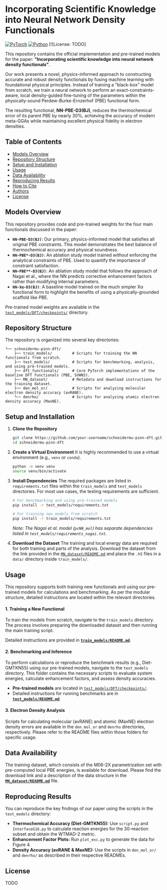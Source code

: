 # Incorporating Scientific Knowledge into Neural Network Density Functionals

[![PyTorch](https://img.shields.io/badge/PyTorch-%23EE4C2C.svg?style=for-the-badge&logo=pytorch&logoColor=white)](https://pytorch.org/)
[![Python](https://img.shields.io/badge/Python-3.9%2B-blue?style=for-the-badge&logo=python)](https://www.python.org/)
[![License: TODO]

This repository contains the official implementation and pre-trained models for the paper: **"Incorporating scientific knowledge into neural network density functionals"**.

Our work presents a novel, physics-informed approach to constructing accurate and robust density functionals by fusing machine learning with foundational physical principles. Instead of training a "black-box" model from scratch, we train a neural network to perform an exact-constraints-aware, local density-guided fine-tuning of the parameters within the physically-sound Perdew-Burke-Ernzerhof (PBE) functional form.

The resulting functional, **NN-PBE-D3(BJ)**, reduces the thermochemical error of its parent PBE by nearly 30%, achieving the accuracy of modern meta-GGAs while maintaining excellent physical fidelity in electron densities.

## Table of Contents
- [Models Overview](#models-overview)
- [Repository Structure](#repository-structure)
- [Setup and Installation](#setup-and-installation)
- [Usage](#usage)
- [Data Availability](#data-availability)
- [Reproducing Results](#reproducing-results)
- [How to Cite](#how-to-cite)
- [Authors](#authors)
- [License](#license)

## Models Overview

This repository provides code and pre-trained weights for the four main functionals discussed in the paper:

- **`NN-PBE-D3(BJ)`**: Our primary, physics-informed model that satisfies all original PBE constraints. This model demonstrates the best balance of thermochemical accuracy and physical soundness.
- **`NN-PBE*-D3(BJ)`**: An ablation study model trained *without* enforcing the analytical constraints of PBE. Used to quantify the importance of constraint satisfaction.
- **`NN-PBE**-D3(BJ)`**: An ablation study model that follows the approach of Nagai et al., where the NN predicts corrective enhancement factors rather than modifying internal parameters.
- **`NN-Xα-D3(BJ)`**: A baseline model trained on the much simpler Xα functional form to highlight the benefits of using a physically-grounded scaffold like PBE.

Pre-trained model weights are available in the [`test_models/DFT/checkpoints/`](test_models/DFT/checkpoints/) directory.

## Repository Structure

The repository is organized into several key directories:

```
└── schneidermu-pinn-dft/
    ├── train_models/         # Scripts for training the NN functionals from scratch.
    ├── test_models/          # Scripts for benchmarking, analysis, and using pre-trained models.
    ├── dft_functionals/      # Core PyTorch implementations of the baseline DFT functionals (PBE, SVWN3).
    ├── MN_dataset/           # Metadata and download instructions for the training dataset.
    ├── den_mol_or/           # Scripts for analyzing molecular electron density accuracy (avRANE).
    └── denrho/               # Scripts for analyzing atomic electron density accuracy (MaxNE).
```

## Setup and Installation

1.  **Clone the Repository**
    ```bash
    git clone https://github.com/your-username/schneidermu-pinn-dft.git
    cd schneidermu-pinn-dft
    ```

2.  **Create a Virtual Environment**
    It is highly recommended to use a virtual environment (e.g., `venv` or `conda`).
    ```bash
    python -m venv venv
    source venv/bin/activate
    ```

3.  **Install Dependencies**
    The required packages are listed in `requirements.txt` files within the `train_models` and `test_models` directories. For most use cases, the testing requirements are sufficient.

    ```bash
    # For benchmarking and using pre-trained models
    pip install -r test_models/requirements.txt

    # For training new models from scratch
    pip install -r train_models/requirements.txt
    ```
    *Note: The Nagai et al. model (`pcNN_mol`) has separate dependencies listed in `test_models/requirements_nagai.txt`.*

4.  **Download the Dataset**
    The training and local energy data are required for both training and parts of the analysis. Download the dataset from the link provided in the [`MN_dataset/README.md`](MN_dataset/README.md) and place the `.h5` files in a `data/` directory inside `train_models/`.

## Usage

This repository supports both training new functionals and using our pre-trained models for calculations and benchmarking. As per the modular structure, detailed instructions are located within the relevant directories.

#### 1. Training a New Functional
To train the models from scratch, navigate to the `train_models` directory. The process involves preparing the downloaded dataset and then running the main training script.

Detailed instructions are provided in **[`train_models/README.md`](train_models/README.md)**.

#### 2. Benchmarking and Inference
To perform calculations or reproduce the benchmark results (e.g., Diet-GMTKN55) using our pre-trained models, navigate to the `test_models` directory. This folder contains the necessary scripts to evaluate system energies, calculate enhancement factors, and assess density accuracies.

- **Pre-trained models** are located in [`test_models/DFT/checkpoints/`](test_models/DFT/checkpoints/).
- Detailed instructions for running benchmarks are in **[`test_models/README.md`](test_models/README.md)**.

#### 3. Electron Density Analysis
Scripts for calculating molecular (avRANE) and atomic (MaxNE) electron density errors are available in the `den_mol_or` and `denrho` directories, respectively. Please refer to the README files within those folders for specific usage.

## Data Availability

The training dataset, which consists of the M06-2X parametrization set with pre-computed local PBE energies, is available for download. Please find the download link and a description of the data structure in the **[`MN_dataset/README.md`](MN_dataset/README.md)** file.

## Reproducing Results

You can reproduce the key findings of our paper using the scripts in the `test_models` directory:
- **Thermochemical Accuracy (Diet-GMTKN55):** Use `script.py` and `InterfaceG16.py` to calculate reaction energies for the 30-reaction subset and obtain the WTMAD-2 metric.
- **Enhancement Factor Plots:** Run `plot_exc.py` to generate the data for Figure 4.
- **Density Accuracy (avRANE & MaxNE):** Use the scripts in `den_mol_or/` and `denrho/` as described in their respective READMEs.

## License

TODO
